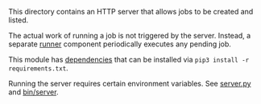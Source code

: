 This directory contains an HTTP server that allows jobs to be created and
listed.

The actual work of running a job is not triggered by the server.  Instead, a
separate [runner](../runner) component periodically executes any pending job.

This module has [dependencies](requirements.txt) that can be installed via
`pip3 install -r requirements.txt`.

Running the server requires certain environment variables.  See
[server.py](server.py) and [bin/server](../bin/server).
